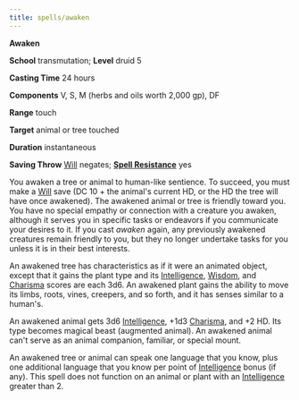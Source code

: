```yaml
---
title: spells/awaken
---
```

 **Awaken**

**School** transmutation; **Level** druid 5

**Casting Time** 24 hours

**Components** V, S, M (herbs and oils worth 2,000 gp), DF

**Range** touch

**Target** animal or tree touched

**Duration** instantaneous

**Saving Throw** [Will](../combat.md#_will) negates; **[Spell Resistance](../glossary.md#_spell-resistance)** yes

You awaken a tree or animal to human-like sentience. To succeed, you must make a [Will](../combat.md#_will) save (DC 10 + the animal's current HD, or the HD the tree will have once awakened). The awakened animal or tree is friendly toward you. You have no special empathy or connection with a creature you awaken, although it serves you in specific tasks or endeavors if you communicate your desires to it. If you cast _awaken_ again, any previously awakened creatures remain friendly to you, but they no longer undertake tasks for you unless it is in their best interests.

An awakened tree has characteristics as if it were an animated object, except that it gains the plant type and its [Intelligence](../gettingStarted.md#_intelligence), [Wisdom](../gettingStarted.md#_wisdom), and [Charisma](../gettingStarted.md#_charisma-new) scores are each 3d6. An awakened plant gains the ability to move its limbs, roots, vines, creepers, and so forth, and it has senses similar to a human's.

An awakened animal gets 3d6 [Intelligence](../gettingStarted.md#_intelligence), +1d3 [Charisma](../gettingStarted.md#_charisma-new), and +2 HD. Its type becomes magical beast (augmented animal). An awakened animal can't serve as an animal companion, familiar, or special mount.

An awakened tree or animal can speak one language that you know, plus one additional language that you know per point of [Intelligence](../gettingStarted.md#_intelligence) bonus (if any). This spell does not function on an animal or plant with an [Intelligence](../gettingStarted.md#_intelligence) greater than 2.

